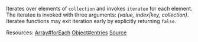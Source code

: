 Iterates over elements of <code>collection</code> and invokes <code>iteratee</code> for each element. The iteratee is invoked with three arguments: <em>(value, index|key, collection)</em>. Iteratee functions may exit iteration early by explicitly returning <code>false</code>.

Resources: [Array#forEach](https://developer.mozilla.org/docs/Web/JavaScript/Reference/Global_Objects/Array/forEach) [Object#entries](https://developer.mozilla.org/en-US/docs/Web/JavaScript/Reference/Global_Objects/Object/entries) [Source](https://www.reindex.io/blog/you-might-not-need-underscore/#iterate)
